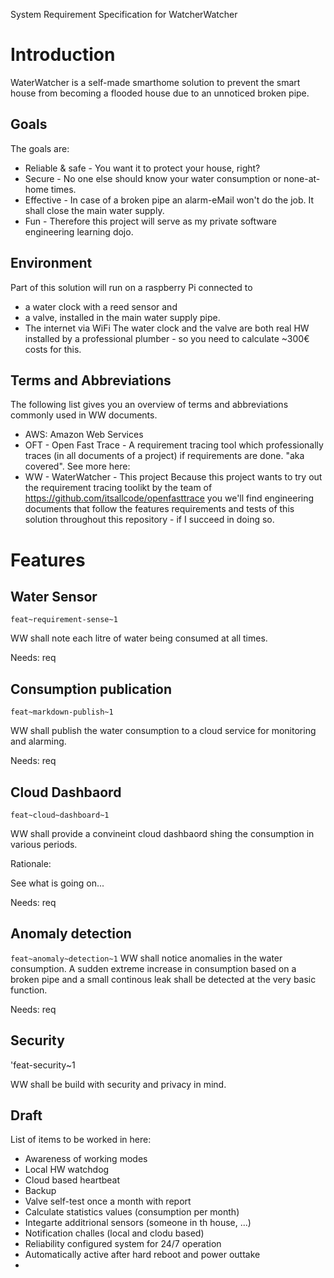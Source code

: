 
<head><link href="oft_spec.css" rel="stylesheet"></link></head>

System Requirement Specification for WatcherWatcher 

# Introduction
WaterWatcher is a self-made smarthome solution to prevent the smart house from becoming a flooded house due to an unnoticed broken pipe. 

## Goals
The goals are: 
  * Reliable & safe - You want it to protect your house, right?
  * Secure - No one else should know your water consumption or none-at-home times.
  * Effective - In case of a broken pipe an alarm-eMail won't do the job. It shall close the main water supply. 
  * Fun - Therefore this project will serve as my private software engineering learning dojo.

## Environment 
Part of this solution will run on a raspberry Pi connected to 
* a water clock with a reed sensor and 
* a valve, installed in the main water supply pipe. 
* The internet via WiFi 
The water clock and the valve are both real HW installed by a professional plumber - so you need to calculate ~300€ costs for this.  

## Terms and Abbreviations
The following list gives you an overview of terms and abbreviations commonly used in WW documents.
  * AWS: Amazon Web Services 
  * OFT - Open Fast Trace - A requirement tracing tool which professionally traces (in all documents of a project) if requirements are done. "aka covered". See more here:   
  * WW - WaterWatcher - This project 
  Because this project wants to try out the requirement tracing toolikt by the team of https://github.com/itsallcode/openfasttrace you we'll find engineering documents that follow the features requirements and tests of this solution throughout this repository - if I succeed in doing so. 
  
   

# Features

## Water Sensor 
`feat~requirement-sense~1`

WW shall note each litre of water being consumed at all times. 

Needs: req

## Consumption publication  
`feat~markdown-publish~1`

WW shall publish the water consumption to a cloud service for monitoring and alarming. 

Needs: req

## Cloud Dashbaord 
`feat~cloud~dashboard~1`

WW shall provide a convineint cloud dashbaord shing the consumption in various periods.  

Rationale:

See what is going on...

Needs: req

## Anomaly detection 
`feat~anomaly~detection~1`
WW shall notice anomalies in the water consumption. A sudden extreme increase in consumption based on a broken pipe and a small continous leak shall be detected at the very basic function. 

Needs: req

## Security 
'feat-security~1

WW shall be build with security and privacy in mind. 


## Draft
List of items to be worked in here: 
- Awareness of working modes
- Local HW watchdog
- Cloud based heartbeat 
- Backup 
- Valve self-test once a month with report 
- Calculate statistics values (consumption per month) 
- Integarte additrional sensors (someone in th house, ...) 
- Notification challes (local and clodu based) 
- Reliability configured system for 24/7 operation
- Automatically active after hard reboot and power outtake 
- 


